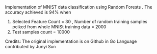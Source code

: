 Implementation of MNIST data classification using Random Forests . The accuracy achieved is  94% when
 1. Selected Feature Count = 30 , Number of  random training samples pciked from whole MNISt training data = 2000
 2. Test samples count =  10000
 
 Credits: The original implementation is on Github in Go Language  contributed by Junyi Sun 
